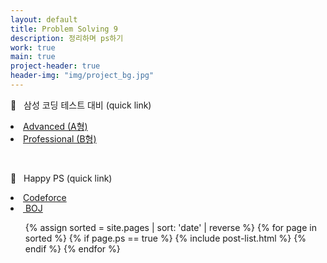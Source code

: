```yaml
---
layout: default
title: Problem Solving 9
description: 정리하며 ps하기
work: true
main: true
project-header: true
header-img: "img/project_bg.jpg"
---
```


<p class="second-label">
   <span class="label-emoji">
      &#128054;
   </span>
   &nbsp; 삼성 코딩 테스트 대비 (quick link)
</p>

<li>
 <a onclick = "this.nextSibling.style.display=(this.nextSibling.style.display=='none')?'block':'none';" href = "javascript:void(0)">
    Advanced (A형)
 </a><div style = "DISPLAY : none">
   <ul>
    <li><a href = "https://beenpow.github.io/ps/JONGMAN/">&nbsp;알고리즘 문제 해결 전략 (구종만 지음)</a></li>
    <li><a href = "">&nbsp;코딩 테스트 대비 실수 모음집</a></li>
   </ul>
 </div>
</li>
<li>
 <a onclick = "this.nextSibling.style.display=(this.nextSibling.style.display=='none')?'block':'none';" href = "javascript:void(0)">
    Professional (B형)
 </a><div style = "DISPLAY : none">
   <ul>
    <li><a href = "https://beenpow.github.io/ps/PRO/">&nbsp;기본적인 자료 구조</a></li>
    <li><a href = "https://beenpow.github.io/ps/USACO/">&nbsp;Usaco Silver 풀이</a></li>
    <li><a href = "">&nbsp;실력증대 실수 모음</a></li>
    <li><a href = "">&nbsp;Lesson's learned</a></li>
   </ul>
 </div>
</li>

&nbsp;
<p class="second-label">
   <span class="label-emoji">
      &#128123;
   </span>
   &nbsp; Happy PS (quick link)
</p>


<li>
 <a onclick = "this.nextSibling.style.display=(this.nextSibling.style.display=='none')?'block':'none';" href = "javascript:void(0)">
    Codeforce
 </a><div style = "DISPLAY : none">
   <ul>
    <li><a href = "https://beenpow.github.io/ps/COFO/coforound/">&nbsp;Codeforce round</a></li>
    <li><a href = "https://beenpow.github.io/ps/COFO/cofoeach/">&nbsp;Codeforce 1000-1400</a></li>
   </ul>
 </div>
</li>
<li><a href = "https://beenpow.github.io/ps/BOJ/">&nbsp;BOJ</a></li>


<ul class="catalogue">
{% assign sorted = site.pages | sort: 'date' | reverse %}
{% for page in sorted %}
{% if page.ps == true %}
{% include post-list.html %}
{% endif %}
{% endfor %}
</ul>

